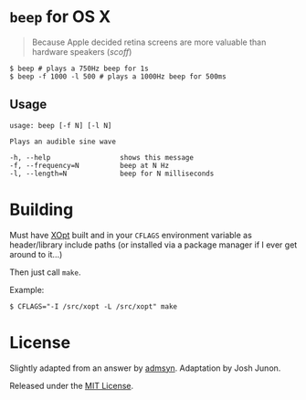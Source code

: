 # `beep` for OS X

> Because Apple decided retina screens are more valuable than hardware speakers (_scoff_)

```shell
$ beep # plays a 750Hz beep for 1s
$ beep -f 1000 -l 500 # plays a 1000Hz beep for 500ms
```

## Usage

```
usage: beep [-f N] [-l N]

Plays an audible sine wave

-h, --help                 shows this message
-f, --frequency=N          beep at N Hz
-l, --length=N             beep for N milliseconds
```

# Building
Must have [XOpt](https://github.com/Qix-/xopt) built and in your `CFLAGS`
environment variable as header/library include paths (or installed via a package
manager if I ever get around to it...)

Then just call `make`.

Example:

```shell
$ CFLAGS="-I /src/xopt -L /src/xopt" make
```

# License
Slightly adapted from an answer by [admsyn](http://stackoverflow.com/a/14478420).
Adaptation by Josh Junon.

Released under the [MIT License](LICENSE).
